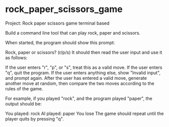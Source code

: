 # rock_paper_scissors_game
Project: Rock paper scissors game terminal based
 
Build a command line tool that can play rock, paper and scissors.

When started, the program should show this prompt:

Rock, paper or scissors? (r/p/s)
It should then read the user input and use it as follows:

If the user enters "r", "p", or "s", treat this as a valid move.
If the user enters "q", quit the program.
If the user enters anything else, show "Invalid input", and prompt again.
After the user has entered a valid move, generate another move at random, then compare the two moves according to the rules of the game.

For example, if you played "rock", and the program played "paper", the output should be:

You played: rock
AI played: paper
You lose
The game should repeat until the player quits by pressing "q".
